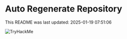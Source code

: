 # Auto Regenerate Repository

This README was last updated: 2025-01-19 07:51:06

 ![TryHackMe](https://tryhackme.com/badge/533634)